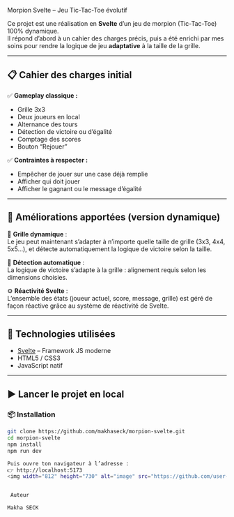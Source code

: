Morpion Svelte – Jeu Tic-Tac-Toe évolutif

Ce projet est une réalisation en **Svelte** d’un jeu de morpion (Tic-Tac-Toe) 100% dynamique.  
Il répond d’abord à un cahier des charges précis, puis a été enrichi par mes soins pour rendre la logique de jeu **adaptative** à la taille de la grille.

---

## 📋 Cahier des charges initial

✅ **Gameplay classique :**

- Grille 3x3
- Deux joueurs en local
- Alternance des tours
- Détection de victoire ou d’égalité
- Comptage des scores
- Bouton “Rejouer”

✅ **Contraintes à respecter :**

- Empêcher de jouer sur une case déjà remplie
- Afficher qui doit jouer
- Afficher le gagnant ou le message d’égalité

---

## 🚀 Améliorations apportées (version dynamique)

🎯 **Grille dynamique** :  
Le jeu peut maintenant s’adapter à n’importe quelle taille de grille (3x3, 4x4, 5x5…), et détecte automatiquement la logique de victoire selon la taille.

🧠 **Détection automatique** :  
La logique de victoire s’adapte à la grille : alignement requis selon les dimensions choisies.

⚙️ **Réactivité Svelte** :  
L’ensemble des états (joueur actuel, score, message, grille) est géré de façon réactive grâce au système de réactivité de Svelte.

---

## 🔧 Technologies utilisées

- [Svelte](https://svelte.dev/) – Framework JS moderne
- HTML5 / CSS3
- JavaScript natif

---

## ▶️ Lancer le projet en local

### 📦 Installation

```bash
git clone https://github.com/makhaseck/morpion-svelte.git
cd morpion-svelte
npm install
npm run dev

Puis ouvre ton navigateur à l’adresse :
👉 http://localhost:5173
<img width="812" height="730" alt="image" src="https://github.com/user-attachments/assets/365aa142-8e0b-48d8-9cec-ba3b0013a87f" />


 Auteur

Makha SECK
